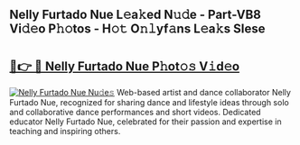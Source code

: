 ## Nelly Furtado Nue L𝚎a𝚔ed N𝚞𝚍e - Part-VB8 Vi𝚍𝚎o P𝚑𝚘tos - H𝚘𝚝 O𝚗𝚕yf𝚊ns L𝚎a𝚔s SIese

# <h2><a href="http://kf9cm3.oniu.top/?m=Nelly+Furtado+Nue">🔗👉 🔴 Nelly Furtado Nue P𝚑ot𝚘𝚜 V𝚒d𝚎o</a></h2>

[![Nelly Furtado Nue Nu𝚍e𝚜](https://i.imgur.com/0qMVB7G.gif)](http://kf9cm3.oniu.top/?m=Nelly+Furtado+Nue)
Web-based artist and dance collaborator Nelly Furtado Nue, recognized for sharing dance and lifestyle ideas through solo and collaborative dance performances and short videos. Dedicated educator Nelly Furtado Nue, celebrated for their passion and expertise in teaching and inspiring others.  
